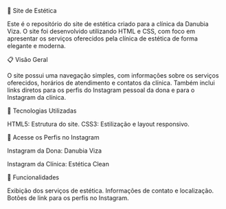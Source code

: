 💅 Site de Estética

Este é o repositório do site de estética criado para a clínica da Danubia Viza. O site foi desenvolvido utilizando HTML e CSS, com foco em apresentar os serviços oferecidos pela clínica de estética de forma elegante e moderna.

📋 Visão Geral

O site possui uma navegação simples, com informações sobre os serviços oferecidos, horários de atendimento e contatos da clínica. Também inclui links diretos para os perfis do Instagram pessoal da dona e para o Instagram da clínica.

🚀 Tecnologias Utilizadas

HTML5: Estrutura do site.
CSS3: Estilização e layout responsivo.

🔗 Acesse os Perfis no Instagram

Instagram da Dona: Danubia Viza

Instagram da Clínica: Estética Clean

🎨 Funcionalidades

Exibição dos serviços de estética.
Informações de contato e localização.
Botões de link para os perfis no Instagram.
